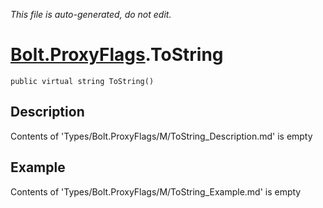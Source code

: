 *This file is auto-generated, do not edit.*

# [Bolt.ProxyFlags](Types/Bolt.ProxyFlags.md).ToString
`public virtual string ToString()`
## Description
Contents of 'Types/Bolt.ProxyFlags/M/ToString_Description.md' is empty
## Example
Contents of 'Types/Bolt.ProxyFlags/M/ToString_Example.md' is empty
